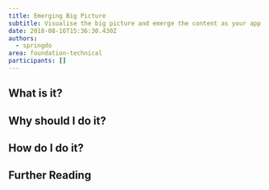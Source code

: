 ```yaml
---
title: Emerging Big Picture
subtitle: Visualise the big picture and emerge the content as your app complexity grows
date: 2018-08-16T15:36:30.430Z
authors:
  - springdo
area: foundation-technical
participants: []
---
```

## What is it?

## Why should I do it?

## How do I do it?

## Further Reading
